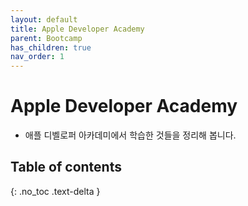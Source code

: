 ```yaml
---
layout: default
title: Apple Developer Academy
parent: Bootcamp
has_children: true
nav_order: 1
---
```


# Apple Developer Academy
* 애플 디벨로퍼 아카데미에서 학습한 것들을 정리해 봅니다.

## Table of contents
{: .no_toc .text-delta }

